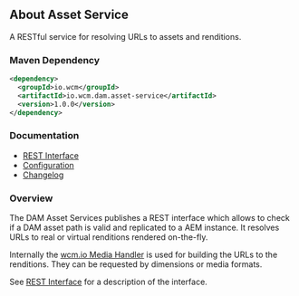 ## About Asset Service

A RESTful service for resolving URLs to assets and renditions.

### Maven Dependency

```xml
<dependency>
  <groupId>io.wcm</groupId>
  <artifactId>io.wcm.dam.asset-service</artifactId>
  <version>1.0.0</version>
</dependency>
```

### Documentation

* [REST Interface][rest-interface]
* [Configuration][configuration]
* [Changelog][changelog]


### Overview

The DAM Asset Services publishes a REST interface which allows to check if a DAM asset path is valid and replicated to a AEM instance. It resolves URLs to real or virtual renditions rendered on-the-fly.

Internally the [wcm.io Media Handler][media-handler] is used for building the URLs to the renditions. They can be requested by dimensions or media formats.

See [REST Interface][rest-interface] for a description of the interface.


[rest-interface]: rest-interface.html
[configuration]: configuration.html
[changelog]: changes-report.html
[media-handler]: http://wcm.io/handler/media/
